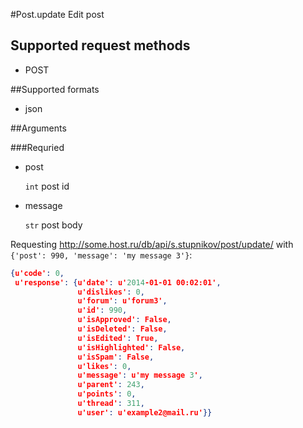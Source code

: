 #Post.update
Edit post

## Supported request methods 
* POST

##Supported formats
* json

##Arguments


###Requried
* post

   ```int``` post id
* message

   ```str``` post body


Requesting http://some.host.ru/db/api/s.stupnikov/post/update/ with ```{'post': 990, 'message': 'my message 3'}```:
```json
{u'code': 0,
 u'response': {u'date': u'2014-01-01 00:02:01',
               u'dislikes': 0,
               u'forum': u'forum3',
               u'id': 990,
               u'isApproved': False,
               u'isDeleted': False,
               u'isEdited': True,
               u'isHighlighted': False,
               u'isSpam': False,
               u'likes': 0,
               u'message': u'my message 3',
               u'parent': 243,
               u'points': 0,
               u'thread': 311,
               u'user': u'example2@mail.ru'}}
```
